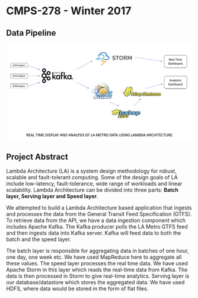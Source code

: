 # CMPS-278 - Winter 2017

## Data Pipeline

![Pipeline](arch.png)

## Project Abstract
Lambda Architecture (LA) is a system design methodology for robust, scalable and fault-tolerant computing. Some of the design goals of LA include low-latency, fault-tolerance, wide range of workloads and linear scalability. Lambda Architecture can be divided into three parts: __Batch layer, Serving layer and Speed layer__. 

We attempted to build a Lambda Architecture based application that ingests and processes the data from the General Transit Feed Specification (GTFS). To retrieve data from the API, we have a data ingestion component which includes Apache Kafka. The Kafka producer polls the LA Metro GTFS feed and then ingests data into Kafka server. Kafka will feed data to both the batch and the speed layer.

The batch layer is responsible for aggregating data in batches of one hour, one day, one week etc. We have used MapReduce here to aggregate all these values. The speed layer processes the real time data. We have used Apache Storm in this layer which reads the real-time data from Kafka. The data is then processed in Storm to give real-time analytics. Serving layer is our database/datastore which stores the aggregated data. We have used HDFS, where data would be stored in the form of flat files.
